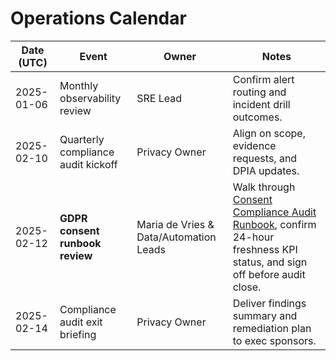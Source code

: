 # Operations Calendar

| Date (UTC) | Event | Owner | Notes |
| --- | --- | --- | --- |
| 2025-01-06 | Monthly observability review | SRE Lead | Confirm alert routing and incident drill outcomes. |
| 2025-02-10 | Quarterly compliance audit kickoff | Privacy Owner | Align on scope, evidence requests, and DPIA updates. |
| 2025-02-12 | **GDPR consent runbook review** | Maria de Vries & Data/Automation Leads | Walk through [Consent Compliance Audit Runbook](./consent-audit.md), confirm 24-hour freshness KPI status, and sign off before audit close. |
| 2025-02-14 | Compliance audit exit briefing | Privacy Owner | Deliver findings summary and remediation plan to exec sponsors. |
